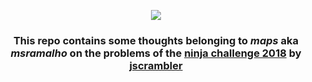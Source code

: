 <p align="center"><img src="https://i.imgur.com/cSV2br2.png"></p>

<h3 align="center">This repo contains some thoughts belonging to <i>maps</i> aka <i>msramalho</i> on the problems of the 
<a href="https://ninjachallenge.jscrambler.com/">ninja challenge 2018</a> by 
<a href="https://jscrambler.com/">jscrambler</a></h3>
